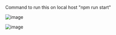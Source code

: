 Command to run this on local host
"npm run start" 

![image](https://github.com/user-attachments/assets/9549a9c5-0e46-4f3c-b84b-f6d2602656e7)

![image](https://github.com/user-attachments/assets/e123b0b3-191a-4a62-8c49-cfa1bdf2abf4)

